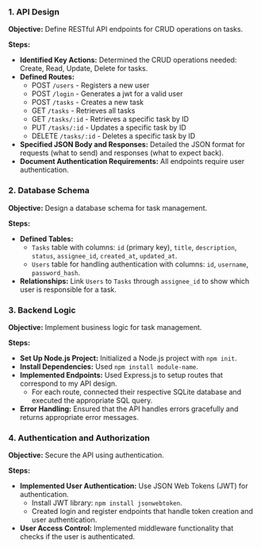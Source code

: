 ### 1. API Design

**Objective:** Define RESTful API endpoints for CRUD operations on tasks.

**Steps:**

- **Identified Key Actions:** Determined the CRUD operations needed: Create, Read, Update, Delete for tasks.
- **Defined Routes:**
    - POST `/users` - Registers a new user
    - POST `/login` - Generates a jwt for a valid user  
    - POST `/tasks` - Creates a new task 
    - GET `/tasks` - Retrieves all tasks
    - GET `/tasks/:id` - Retrieves a specific task by ID
    - PUT `/tasks/:id` - Updates a specific task by ID
    - DELETE `/tasks/:id` - Deletes a specific task by ID
- **Specified JSON Body and Responses:** Detailed the JSON format for requests (what to send) and responses (what to expect back).
- **Document Authentication Requirements:** All endpoints require user authentication.


### 2. Database Schema

**Objective:** Design a database schema for task management.

**Steps:**

- **Defined Tables:**
    - `Tasks` table with columns: `id` (primary key), `title`, `description`, `status`, `assignee_id`, `created_at`, `updated_at`.
    - `Users` table for handling authentication with columns: `id`, `username`, `password_hash`.
- **Relationships:** Link `Users` to `Tasks` through `assignee_id` to show which user is responsible for a task.


### 3. Backend Logic

**Objective:** Implement business logic for task management.

**Steps:**

- **Set Up Node.js Project:** Initialized a Node.js project with `npm init`.
- **Install Dependencies:** Used `npm install module-name`.
- **Implemented Endpoints:** Used Express.js to setup routes that correspond to my API design.
    - For each route, connected their respective SQLite database and executed the appropriate SQL query.
- **Error Handling:** Ensured that the API handles errors gracefully and returns appropriate error messages.


### 4. Authentication and Authorization

**Objective:** Secure the API using authentication.

**Steps:**

- **Implemented User Authentication:** Use JSON Web Tokens (JWT) for authentication.
    - Install JWT library: `npm install jsonwebtoken`.
    - Created login and register endpoints that handle token creation and user authentication.
- **User Access Control:** Implemented middleware functionality that checks if the user is authenticated.

